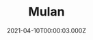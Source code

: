 ---
title: "Mulan"
year: 1998
date: 2021-04-10T00:00:03.000Z
permalink: /almanac/movies/2021-04-10-mulan/index.html
link: https://letterboxd.com/rknightuk/film/mulan/
rating: 2
tmdbid: 10674
---